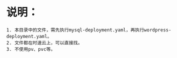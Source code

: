 说明：
===
    1. 本目录中的文件，需先执行mysql-deployment.yaml，再执行wordpress-deployment.yaml。
    2. 文件都在时速云上，可以直接找。
    3. 不使用pv、pvc等。
